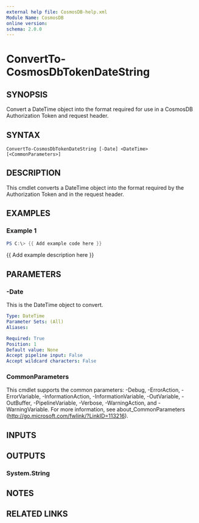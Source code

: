 ```yaml
---
external help file: CosmosDB-help.xml
Module Name: CosmosDB
online version:
schema: 2.0.0
---
```


# ConvertTo-CosmosDbTokenDateString

## SYNOPSIS
Convert a DateTime object into the format required for use
in a CosmosDB Authorization Token and request header.

## SYNTAX

```
ConvertTo-CosmosDbTokenDateString [-Date] <DateTime> [<CommonParameters>]
```

## DESCRIPTION
This cmdlet converts a DateTime object into the format required
by the Authorization Token and in the request header.

## EXAMPLES

### Example 1
```powershell
PS C:\> {{ Add example code here }}
```

{{ Add example description here }}

## PARAMETERS

### -Date
This is the DateTime object to convert.

```yaml
Type: DateTime
Parameter Sets: (All)
Aliases:

Required: True
Position: 1
Default value: None
Accept pipeline input: False
Accept wildcard characters: False
```

### CommonParameters
This cmdlet supports the common parameters: -Debug, -ErrorAction, -ErrorVariable, -InformationAction, -InformationVariable, -OutVariable, -OutBuffer, -PipelineVariable, -Verbose, -WarningAction, and -WarningVariable. For more information, see about_CommonParameters (http://go.microsoft.com/fwlink/?LinkID=113216).

## INPUTS

## OUTPUTS

### System.String

## NOTES

## RELATED LINKS
